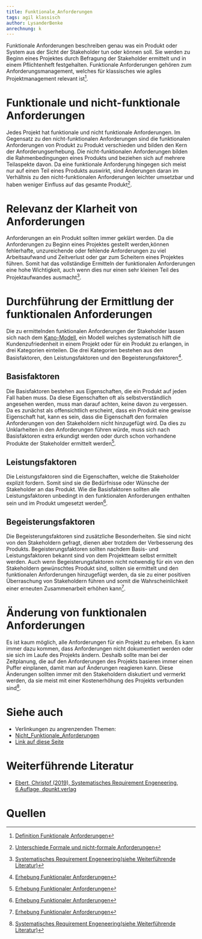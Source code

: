 ```yaml
---
title: Funktionale_Anforderungen
tags: agil klassisch
author: LysanderBenke 
anrechnung: k 
---
```


Funktionale Anforderungen beschreiben genau was ein Produkt oder System aus der Sicht der Stakeholder tun oder können soll.
Sie werden zu Beginn eines Projektes durch Befragung der Stakeholder ermittelt und in einem Pflichtenheft festgehalten.
Funktionale Anforderungen gehören zum Anforderungsmanagement, welches für klassisches wie agiles Projektmanagement relevant ist[^1].


# Funktionale und nicht-funktionale Anforderungen 

Jedes Projekt hat funktionale und nicht funktionale Anforderungen. Im Gegensatz 
zu den nicht-funktionalen Anforderungen sind die funktionalen Anforderungen von Produkt zu Produkt 
verschieden und bilden den Kern der Anforderungserhebung. Die nicht-funktionalen Anforderungen 
bilden die Rahmenbedingungen eines Produkts und beziehen sich auf mehrere Teilaspekte davon. 
Da eine funktionale Anforderung hingegen sich meist nur auf einen Teil eines Produkts auswirkt,
sind Änderungen daran im Verhältnis zu den nicht-funktionalen Anforderungen leichter umsetzbar
und haben weniger Einfluss auf das gesamte Produkt[^2]. 

# Relevanz der Klarheit von Anforderungen

Anforderungen an ein Produkt sollten immer geklärt werden. Da die Anforderungen zu Beginn eines Projektes
gestellt werden,können fehlerhafte, unzureichende oder fehlende Anforderungen zu viel Arbeitsaufwand und Zeitverlust
oder gar zum Scheitern eines Projektes führen. Somit hat das vollständige Ermitteln der funktionalen Anforderungen eine hohe Wichtigkeit,
auch wenn dies nur einen sehr kleinen Teil des Projektaufwandes ausmacht[^3]. 

# Durchführung der Ermittlung der funktionalen Anforderungen

Die zu ermittelnden funktionalen Anforderungen der Stakeholder lassen sich nach dem [Kano-Modell](https://de.wikipedia.org/wiki/Kano-Modell),
ein Modell welches systematisch hilft die Kundenzufriedenheit in einem Projekt oder für ein Produkt zu erlangen,
in drei Kategorien einteilen. Die drei Kategorien bestehen aus den Basisfaktoren, den Leistungsfaktoren und den Begeisterungsfaktoren[^4].

## Basisfaktoren

Die Basisfaktoren bestehen aus Eigenschaften, die ein Produkt auf jeden Fall haben muss. 
Da diese Eigenschaften oft als selbstverständlich angesehen werden, muss man darauf achten, keine davon zu vergessen.
Da es zunächst als offensichtlich erscheint, dass ein Produkt eine gewisse Eigenschaft hat, kann es sein, 
dass die Eigenschaft den formalen Anforderungen von den Stakeholdern nicht hinzugefügt wird. 
Da dies zu Unklarheiten in den Anforderungen führen würde, muss sich nach Basisfaktoren extra erkundigt werden
oder durch schon vorhandene Produkte der Stakeholder ermittelt werden[^4]. 

## Leistungsfaktoren

Die Leistungsfaktoren sind die Eigenschaften, welche die Stakeholder explizit fordern. 
Somit sind sie die Bedürfnisse oder Wünsche der Stakeholder an das Produkt. 
Wie die Basisfaktoren sollten alle Leistungsfaktoren unbedingt in den funktionalen Anforderungen 
enthalten sein und im Produkt umgesetzt werden[^4].

## Begeisterungsfaktoren

Die Begeisterungsfaktoren sind zusätzliche Besonderheiten. Sie sind nicht von den Stakeholdern gefragt,
dienen aber trotzdem der Verbesserung des Produkts. Begeisterungsfaktoren sollten nachdem Basis- 
und Leistungsfaktoren bekannt sind von dem Projektteam selbst ermittelt werden. 
Auch wenn Begeisterungsfaktoren nicht notwendig für ein von den Stakeholdern gewünschtes Produkt sind,
sollten sie ermittelt und den funktionalen Anforderungen hinzugefügt werden,
da sie zu einer positiven Überraschung von Stakeholdern führen und somit die Wahrscheinlichkeit einer erneuten Zusammenarbeit erhöhen kann[^4]. 

# Änderung von funktionalen Anforderungen

Es ist kaum möglich, alle Anforderungen für ein Projekt zu erheben. Es kann immer dazu kommen,
dass Anforderungen nicht dokumentiert werden oder sie sich im Laufe des Projekts ändern. 
Deshalb sollte man bei der Zeitplanung, die auf den Anforderungen des Projekts basieren immer einen Puffer einplanen,
damit man auf Änderungen reagieren kann. Diese Änderungen sollten immer mit den Stakeholdern diskutiert und vermerkt werden,
da sie meist mit einer Kostenerhöhung des Projekts verbunden sind[^3]. 

# Siehe auch

* Verlinkungen zu angrenzenden Themen:
* [Nicht_Funktionale_Anforderungen](Nicht_Funktionale_Anforderungen.md)
* [Link auf diese Seite](Funktionale_Anforderungen.md)

# Weiterführende Literatur

* [Ebert, Christof (2019), Systematisches Requirement Engeneering, 6.Auflage, dpunkt.verlag](https://dpunkt.de/produkt/systematisches-requirements-engineering/)

# Quellen

[^1]: [Definition Funktionale Anforderungen](https://project-base.org/projektmanagement-glossar/funktionale-anforderungen/)
[^2]: [Unterschiede Formale und nicht-formale Anforderungen](http://www.anforderungsmanagement.ch/in_depth_vertiefung/funktionale_nicht_funktionale_anforderungen/index.html)
[^3]: [Systematisches Requirement Engeneering(siehe Weiterführende Literatur)](https://books.google.de/books?hl=de&lr=&id=n7X2DwAAQBAJ&oi=fnd&pg=PR9&dq=requirements+engineering+projektmanagement&ots=49j6k2Us3D&sig=3_plVjfNay_Va4xRdblTYaB2abM#v=onepage&q=requirements%20engineering%20projektmanagement&f=false)
[^4]: [Erhebung Funktionaler Anforderungen](http://www.pq4agile.de/PQ4WP/wp-content/uploads/2015/02/PQ4Agile-AP-2.2-Funktionale-Anforderungen-erheben-V.2.pdf)


